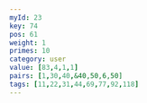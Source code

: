 ```yaml
---
myId: 23
key: 74
pos: 61
weight: 1
primes: 10
category: user
value: [83,4,1,1]
pairs: [1,30,40,&40,50,6,50]
tags: [11,22,31,44,69,77,92,118]
---
```

